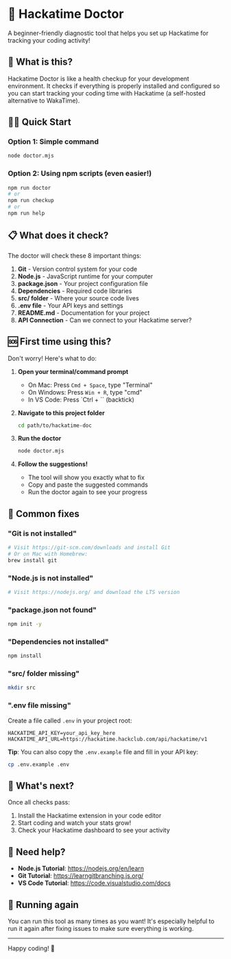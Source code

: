 # 🚀 Hackatime Doctor

A beginner-friendly diagnostic tool that helps you set up Hackatime for tracking your coding activity!

## 🤔 What is this?

Hackatime Doctor is like a health checkup for your development environment. It checks if everything is properly installed and configured so you can start tracking your coding time with Hackatime (a self-hosted alternative to WakaTime).

## 🏃‍♂️ Quick Start

### Option 1: Simple command
```bash
node doctor.mjs
```

### Option 2: Using npm scripts (even easier!)
```bash
npm run doctor
# or
npm run checkup
# or  
npm run help
```

## 📋 What does it check?

The doctor will check these 8 important things:

1. **Git** - Version control system for your code
2. **Node.js** - JavaScript runtime for your computer  
3. **package.json** - Your project configuration file
4. **Dependencies** - Required code libraries
5. **src/ folder** - Where your source code lives
6. **.env file** - Your API keys and settings
7. **README.md** - Documentation for your project
8. **API Connection** - Can we connect to your Hackatime server?

## 🆘 First time using this?

Don't worry! Here's what to do:

1. **Open your terminal/command prompt**
   - On Mac: Press `Cmd + Space`, type "Terminal"
   - On Windows: Press `Win + R`, type "cmd"
   - In VS Code: Press `Ctrl + \`` (backtick)

2. **Navigate to this project folder**
   ```bash
   cd path/to/hackatime-doc
   ```

3. **Run the doctor**
   ```bash
   node doctor.mjs
   ```

4. **Follow the suggestions!**
   - The tool will show you exactly what to fix
   - Copy and paste the suggested commands
   - Run the doctor again to see your progress

## 🔧 Common fixes

### "Git is not installed"
```bash
# Visit https://git-scm.com/downloads and install Git
# Or on Mac with Homebrew:
brew install git
```

### "Node.js is not installed"
```bash
# Visit https://nodejs.org/ and download the LTS version
```

### "package.json not found"
```bash
npm init -y
```

### "Dependencies not installed"
```bash
npm install
```

### "src/ folder missing"
```bash
mkdir src
```

### ".env file missing"
Create a file called `.env` in your project root:
```env
HACKATIME_API_KEY=your_api_key_here
HACKATIME_API_URL=https://hackatime.hackclub.com/api/hackatime/v1
```

**Tip**: You can also copy the `.env.example` file and fill in your API key:
```bash
cp .env.example .env
```

## 🎯 What's next?

Once all checks pass:

1. Install the Hackatime extension in your code editor
2. Start coding and watch your stats grow!
3. Check your Hackatime dashboard to see your activity

## 🤝 Need help?

- **Node.js Tutorial**: https://nodejs.org/en/learn
- **Git Tutorial**: https://learngitbranching.js.org/
- **VS Code Tutorial**: https://code.visualstudio.com/docs

## 🔄 Running again

You can run this tool as many times as you want! It's especially helpful to run it again after fixing issues to make sure everything is working.

---

Happy coding! 🎉
